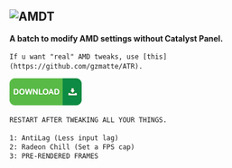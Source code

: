 ![AMDT](https://github.com/gzmatte/AMD/assets/117684932/aba1fd9f-8373-4596-99b5-58c33b597ed8)
------------

**A batch to modify AMD settings without Catalyst Panel.**

`If u want "real" AMD tweaks, use [this](https://github.com/gzmatte/ATR).`

[<img src="https://github.com/gzmatte/trash/blob/main/48wx.png">](https://github.com/gzmatte/AMD/releases/download/1/AMD-FPS.bat)

```
RESTART AFTER TWEAKING ALL YOUR THINGS.

1: AntiLag (Less input lag)
2: Radeon Chill (Set a FPS cap)
3: PRE-RENDERED FRAMES
```
